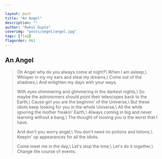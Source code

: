 ```yaml
---

layout: post
title: "An Angel"
description: ""
author: "Rahul Gupta"
coverimg: "posts/angel/angel.jpg"
tags: [flag]
flagorder: 961
---
```


## An Angel
> Oh Angel why do you always come at night?\\
  When I am asleep,\\
  Whisper in my my ears and steal my dreams,\\
  Come out of the shadows,\\
  And enlighten my days with your ways.
>
> With eyes shimmering and glimmering in the darkest nights,\\
  So maybe the astronomers should point their telescopes back to the Earth,\\
  Cause girl you are the beginnin' of the Universe,\\
  But these idiots keep looking for you in the whole Universe,\\
  All the while ignoring the mother freakin' Earth,\\
  Always coming in big and never learning without a bang,\\
  The thought of loosing you is the worst that I have.
>
> And don't you worry angel,\\
  You don't need no potions and lotions,\\
  Keepin' up appearances for all the idiots.
>
> Come meet me in the day,\\
 Let's stop the time,\\
 Let's do it together,\\
 Change the course of events.